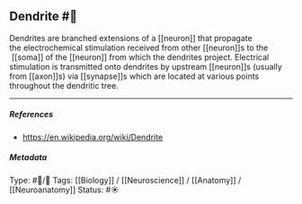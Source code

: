 ## Dendrite  #🧠 

Dendrites are branched extensions of a [[neuron]] that propagate the electrochemical stimulation received from other [[neuron]]s to the  [[soma]] of the [[neuron]] from which the dendrites project. Electrical stimulation is transmitted onto dendrites by upstream [[neuron]]s (usually from [[axon]]s) via [[synapse]]s which are located at various points throughout the dendritic tree.

___

##### References

- https://en.wikipedia.org/wiki/Dendrite

##### Metadata

Type: #🔵/🔵 
Tags: [[Biology]] / [[Neuroscience]] / [[Anatomy]] / [[Neuroanatomy]] 
Status: #☀️ 